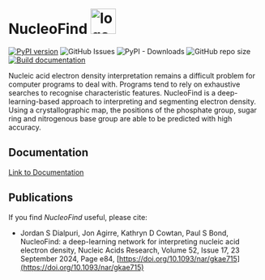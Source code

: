# NucleoFind <img src="https://github.com/Dialpuri/NucleoFind/assets/44945647/a7c6c30c-a9fb-4f30-bdc0-3705ae9df36f" alt="logo" width="50"/> 

[![PyPI version](https://badge.fury.io/py/nucleofind.svg)](https://badge.fury.io/py/nucleofind)
![GitHub Issues](https://img.shields.io/github/issues-raw/Dialpuri/NucleoFind)
![PyPI - Downloads](https://img.shields.io/pypi/dm/NucleoFind)
![GitHub repo size](https://img.shields.io/github/repo-size/Dialpuri/NucleoFind)
[![Build documentation](https://github.com/Dialpuri/NucleoFind/actions/workflows/build-documentation.yml/badge.svg)](https://github.com/Dialpuri/NucleoFind/actions/workflows/build-documentation.yml)

Nucleic acid electron density interpretation remains a difficult problem for computer programs to deal with. Programs tend to rely on exhaustive searches to recognise characteristic features. NucleoFind is a deep-learning-based approach to interpreting and segmenting electron density. Using a crystallographic map, the positions of the phosphate group, sugar ring and nitrogenous base group are able to be predicted with high accuracy. 

## Documentation
[Link to Documentation](https://dialpuri.github.io/NucleoFind/about-nucleofind.html)

## Publications

If you find _NucleoFind_ useful, please cite: 

- Jordan S Dialpuri, Jon Agirre, Kathryn D Cowtan, Paul S Bond, NucleoFind: a deep-learning network for interpreting nucleic acid electron density, Nucleic Acids Research, Volume 52, Issue 17, 23 September 2024, Page e84,  [https://doi.org/10.1093/nar/gkae715](https://doi.org/10.1093/nar/gkae715)
